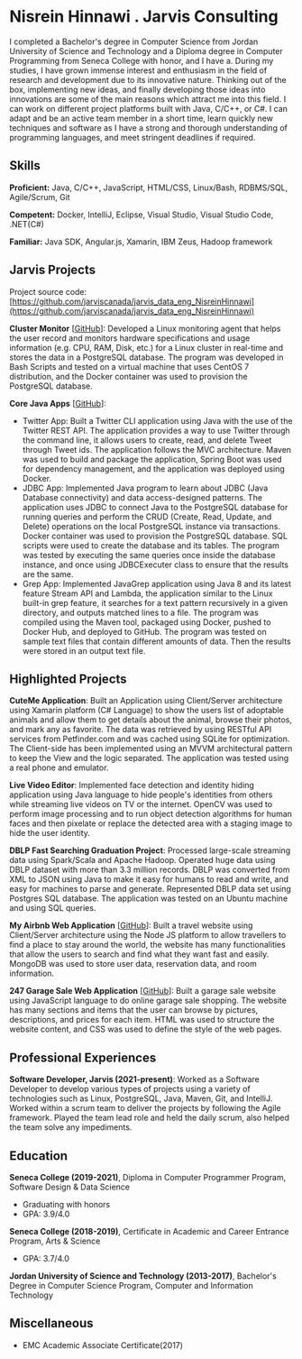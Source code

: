 # Nisrein Hinnawi . Jarvis Consulting

I completed a Bachelor's degree in Computer Science from Jordan University of Science and Technology and a Diploma degree in Computer Programming from Seneca College with honor, and I have a. During my studies, I have grown immense interest and enthusiasm in the field of research and development due to its innovative nature. Thinking out of the box, implementing new ideas, and finally developing those ideas into innovations are some of the main reasons which attract me into this field. I can work on different project platforms built with Java, C/C++, or C#. I can adapt and be an active team member in a short time, learn quickly new techniques and software as I have a strong and thorough understanding of programming languages, and meet stringent deadlines if required.

## Skills

**Proficient:** Java, C/C++, JavaScript, HTML/CSS, Linux/Bash, RDBMS/SQL, Agile/Scrum, Git

**Competent:** Docker, IntelliJ, Eclipse, Visual  Studio, Visual Studio Code, .NET(C#)

**Familiar:** Java SDK, Angular.js, Xamarin, IBM Zeus, Hadoop framework

## Jarvis Projects

Project source code: [https://github.com/jarviscanada/jarvis_data_eng_NisreinHinnawi](https://github.com/jarviscanada/jarvis_data_eng_NisreinHinnawi)


**Cluster Monitor** [[GitHub](https://github.com/jarviscanada/jarvis_data_eng_NisreinHinnawi/tree/master/linux_sql)]: Developed a Linux monitoring agent that helps the user record and monitors hardware specifications and usage information (e.g. CPU, RAM, Disk, etc.) for a Linux cluster in real-time and stores the data in a PostgreSQL database. The program was developed in Bash Scripts and tested on a virtual machine that uses CentOS 7 distribution, and the Docker container was used to provision the PostgreSQL database.

**Core Java Apps** [[GitHub](https://github.com/jarviscanada/jarvis_data_eng_NisreinHinnawi/tree/master/core_java)]:
  - Twitter App: Built a Twitter CLI application using Java with the use of the Twitter REST API. The application provides a way to use Twitter through the command line, it allows users to create, read, and delete Tweet through Tweet ids. The application follows the MVC architecture. Maven was used to build and package the application, Spring Boot was used for dependency management, and the application was deployed using Docker.
  - JDBC App: Implemented Java program to learn about JDBC (Java Database connectivity) and data access-designed patterns. The application uses JDBC to connect Java to the PostgreSQL database for running queries and perform the CRUD (Create, Read, Update, and Delete) operations on the local PostgreSQL instance via transactions. Docker container was used to provision the PostgreSQL database. SQL scripts were used to create the database and its tables. The program was tested by executing the same queries once inside the database instance, and once using JDBCExecuter class to ensure that the results are the same.
  - Grep App:  Implemented JavaGrep application using Java 8 and its latest feature Stream API and Lambda, the application similar to the Linux built-in grep feature, it searches for a text pattern recursively in a given directory, and outputs matched lines to a file.  The program was compiled using the Maven tool, packaged using Docker, pushed to Docker Hub, and deployed to GitHub. The program was tested on sample text files that contain different amounts of data. Then the results were stored in an output text file.


## Highlighted Projects
**CuteMe Application**: Built an Application using Client/Server architecture using Xamarin platform (C# Language) to show the users list of adoptable animals and allow them to get details about the animal, browse their photos, and mark any as favorite. The data was retrieved by using RESTful API services from Petfinder.com and was cached using SQLite for optimization. The Client-side has been implemented using an MVVM architectural pattern to keep the View and the logic separated. The application was tested using a real phone and emulator.

**Live Video Editor**: Implemented face detection and identity hiding application using Java language to hide people's identities from others while streaming live videos on TV or the internet. OpenCV was used to perform image processing and to run object detection algorithms for human faces and then pixelate or replace the detected area with a staging image to hide the user identity.

**DBLP Fast Searching Graduation Project**: Processed large-scale streaming data using Spark/Scala and Apache Hadoop. Operated huge data using DBLP dataset with more than 3.3 million records. DBLP was converted from XML to JSON using Java to make it easy for humans to read and write, and easy for machines to parse and generate. Represented DBLP data set using Postgres SQL database. The application was tested on an Ubuntu machine and using SQL queries.

**My Airbnb Web Application** [[GitHub](https://github.com/nesreen-henawi/WEB322)]: Built a travel website using Client/Server architecture using the Node JS platform to allow travellers to find a place to stay around the world, the website has many functionalities that allow the users to search and find what they want fast and easily. MongoDB was used to store user data, reservation data, and room information.

**247 Garage Sale Web Application** [[GitHub](https://github.com/nesreen-henawi/247GarageSale)]: Built a garage sale website using JavaScript language to do online garage sale shopping. The website has many sections and items that the user can browse by pictures, descriptions, and prices for each item. HTML was used to structure the website content, and CSS was used to define the style of the web pages.


## Professional Experiences

**Software Developer, Jarvis (2021-present)**: Worked as a Software Developer to develop various types of projects using a variety of technologies such as Linux, PostgreSQL, Java, Maven, Git, and IntelliJ.  Worked within a scrum team to deliver the projects by following the Agile framework. Played the team lead role and held the daily scrum, also helped the team solve any impediments.


## Education
**Seneca College (2019-2021)**, Diploma in Computer Programmer Program, Software Design & Data Science
- Graduating with honors
- GPA: 3.9/4.0

**Seneca College (2018-2019)**, Certificate in Academic and Career Entrance Program, Arts & Science
- GPA: 3.7/4.0

**Jordan University of Science and Technology (2013-2017)**, Bachelor's Degree in Computer Science Program, Computer and Information Technology


## Miscellaneous
- EMC Academic Associate Certificate(2017)
